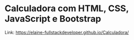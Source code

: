 
# Calculadora com HTML, CSS, JavaScript e Bootstrap

Link: https://elaine-fullstackdeveloper.github.io/Calculadora/

